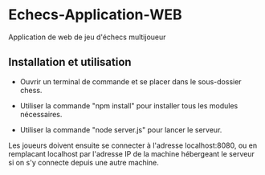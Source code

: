 # Echecs-Application-WEB
Application de web de jeu d'échecs multijoueur


## Installation et utilisation

* Ouvrir un terminal de commande et se placer dans le sous-dossier chess. 

* Utiliser la commande "npm install" pour installer tous les modules nécessaires.

* Utiliser la commande "node server.js" pour lancer le serveur.

Les joueurs doivent ensuite se connecter à l'adresse localhost:8080, ou en remplacant localhost par l'adresse IP de la machine hébergeant le serveur si on s'y connecte depuis une autre machine.

